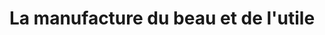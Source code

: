 ---
title: "La manufacture du beau et de l'utile"
url: /toulouse/la-manufacture-du-beau-et-de-lutile/
shop: Möbel
---